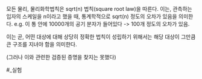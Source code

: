 모든 물리, 물리화학법칙은 sqrt(n) 법칙(square root law)을 따른다.
이는, 관측하는 입자의 스케일을 n이라고 했을 때, 통계학적으로 sqrt(n) 정도의 오차가 있음을 의미한다.
e.g. 이 통 안에 10000개의 공기 분자가 들어있다 -> 100개 정도의 오차가 있음.

이는 곧, 어떤 대상에 대해 상당히 정확한 법칙이 성립하기 위해서는 해당 대상이 그만큼 큰 구조를 지녀야 함을 의미한다.

(그러나 이와 관련한 검증된 증명을 찾지는 못했다)

#_실험